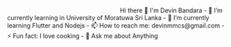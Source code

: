 ### 
<img scr="https://media0.giphy.com/media/qgQUggAC3Pfv687qPC/giphy.gif?cid=ecf05e47exjg2vw0q2tp9cqqgr1u3b9thwxnh8uz0iu2301r&ep=v1_gifs_search&rid=giphy.gif&ct=g" width="256"/>
Hi there 👋 I'm Devin Bandara
- 🌱 I’m currently learning in University of Moratuwa Sri Lanka
- 🌱 I’m currently learning Flutter and Nodejs
- 📫 How to reach me: devinmmcs@gmail.com
- ⚡ Fun fact: I love cooking
- 💬 Ask me about Anything
<!--
**Devin-Bandara/Devin-Bandara** is a ✨ _special_ ✨ repository because its `README.md` (this file) appears on your GitHub profile.

Here are some ideas to get you started:

- 🔭 I’m currently working on ...
- 🌱 I’m currently learning ...
- 👯 I’m looking to collaborate on ...
- 🤔 I’m looking for help with ...
- 💬 Ask me about ...
- 📫 How to reach me: ...
- 😄 Pronouns: ...
- ⚡ Fun fact: ...
-->
